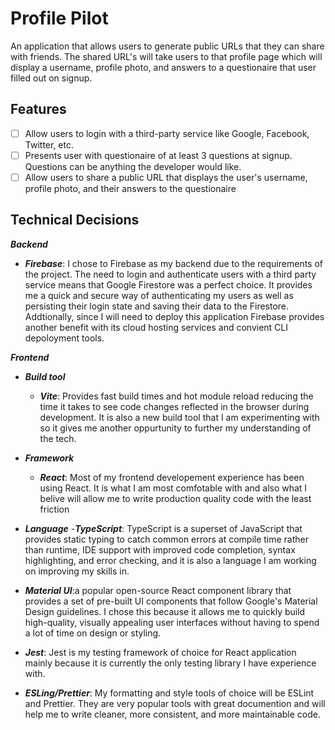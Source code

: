 # Profile Pilot

An application that allows users to generate public URLs that they can share with friends. The shared URL's will take users to that profile page which will
display a username, profile photo, and answers to a questionaire that user filled out on signup.

## Features
* [ ] Allow users to login with a third-party service like Google, Facebook, Twitter, etc.
* [ ] Presents user with questionaire of at least 3 questions at signup. Questions can be anything the developer would like.
* [ ] Allow users to share a public URL that displays the user's username, profile photo, and their answers to the questionaire

## Technical Decisions

***Backend***
  - ***Firebase***: I chose to Firebase as my backend due to the requirements of the project. The need to login and authenticate users
  with a third party service means that Google Firestore was a perfect choice. It provides me a quick and secure way of authenticating my users as well
  as persisting their login state and saving their data to the Firestore. Addtionally, since I will need to deploy this application 
  Firebase provides another benefit with its cloud hosting services and convient CLI depoloyment tools.

***Frontend***
- ***Build tool***
  - ***Vite***: Provides fast build times and hot module reload reducing the time it takes to see code changes reflected in the browser during development.
    It is also a new build tool that I am experimenting with so it gives me another oppurtunity to further my understanding of the tech.
    
- ***Framework***
  - ***React***: Most of my frontend developement experience has been using React. It is what I am most comfotable with and also what I belive will allow
  me to write production quality code with the least friction

- ***Language***
  -***TypeScript***: TypeScript is a superset of JavaScript that provides static typing to catch common errors at compile time rather than runtime,
  IDE support with improved code completion, syntax highlighting, and error checking, and it is also a language I am working on improving my skills in.
  
- ***Material UI***:a popular open-source React component library that provides a set of pre-built UI components that follow Google's Material Design 
guidelines. I chose this because it allows me to quickly build high-quality, visually appealing user interfaces without having to spend a lot of time on 
design or styling.

- ***Jest***: Jest is my testing framework of choice for React application mainly because it is currently the only testing library I have experience with.

- ***ESLing/Prettier***: My formatting and style tools of choice will be ESLint and Prettier. They are very popular tools with great documention and
will help me to write cleaner, more consistent, and more maintainable code.
  
  
